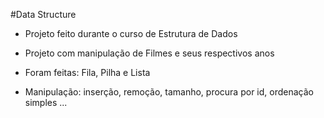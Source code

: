#Data Structure

- Projeto feito durante o curso de Estrutura de Dados 

- Projeto com manipulação de Filmes e seus respectivos anos
- Foram feitas: Fila, Pilha e Lista 
- Manipulação: inserção, remoção, tamanho, procura por id, ordenação simples ... 
